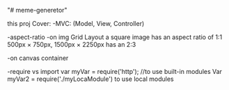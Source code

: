 "# meme-generetor" 

this proj Cover:
 -MVC: (Model, View, Controller)

-aspect-ratio 
-on img Grid Layout
a square image has an aspect ratio of 1:1
 500px × 750px, 1500px × 2250px has an 2:3

-on canvas container


-require vs import
var myVar = require('http'); //to use built-in modules
Var myVar2 = require('./myLocaModule') to use local modules